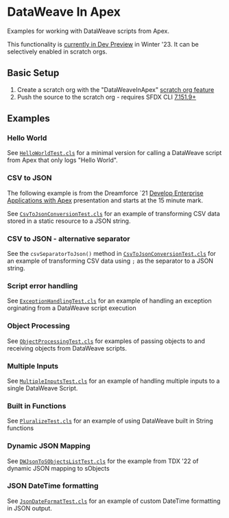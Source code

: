 # DataWeave In Apex
Examples for working with DataWeave scripts from Apex.

This functionality is [currently in Dev Preview](https://help.salesforce.com/s/articleView?id=release-notes.rn_apex_DataWeaveInApex_DevPreview.htm&type=5&release=240) in Winter '23. It can be selectively enabled in scratch orgs.


## Basic Setup

1. Create a scratch org with the "DataWeaveInApex" [scratch org feature](https://developer.salesforce.com/docs/atlas.en-us.sfdx_dev.meta/sfdx_dev/sfdx_dev_scratch_orgs_def_file_config_values.htm)
2. Push the source to the scratch org - requires SFDX CLI [7.151.9+](https://github.com/forcedotcom/cli/blob/main/releasenotes/sfdx/README.md#71511-may-19-2022)


## Examples

### Hello World

See [`HelloWorldTest.cls`](https://github.com/developerforce/DataWeaveInApex/blob/main/force-app/main/default/classes/HelloWorldTest.cls) for a minimal version for calling a DataWeave script from Apex that only logs "Hello World".

### CSV to JSON

The following example is from the Dreamforce `21 [Develop Enterprise Applications with Apex](https://www.salesforce.com/plus/experience/Dreamforce_2021/series/Developer/episode/episode-3/) presentation and starts at the 15 minute mark.

See [`CsvToJsonConversionTest.cls`](https://github.com/developerforce/DataWeaveInApex/blob/main/force-app/main/default/classes/CsvToJsonConversionTest.cls) for an example of transforming CSV data stored in a static resource to a JSON string.

### CSV to JSON - alternative separator

See the `csvSeparatorToJson()` method in [`CsvToJsonConversionTest.cls`](https://github.com/developerforce/DataWeaveInApex/blob/main/force-app/main/default/classes/CsvToJsonConversionTest.cls) for an example of transforming CSV data using `;` as the separator to a JSON string.

### Script error handling

See [`ExceptionHandlingTest.cls`](https://github.com/developerforce/DataWeaveInApex/blob/main/force-app/main/default/classes/ExceptionHandlingTest.cls) for an example of handling an exception orginating from a DataWeave script execution


### Object Processing

See [`ObjectProcessingTest.cls`](https://github.com/developerforce/DataWeaveInApex/blob/main/force-app/main/default/classes/ObjectProcessingTest.cls) for examples of passing objects to and receiving objects from DataWeave scripts.

### Multiple Inputs

See [`MultipleInputsTest.cls`](https://github.com/developerforce/DataWeaveInApex/blob/main/force-app/main/default/classes/MultipleInputsTest.cls) for an example of handling multiple inputs to a single DataWeave Script.

### Built in Functions

See [`PluralizeTest.cls`](https://github.com/developerforce/DataWeaveInApex/blob/main/force-app/main/default/classes/PluralizeTest.cls) for an example of using DataWeave built in String functions

### Dynamic JSON Mapping

See [`DWJsonToSObjectsListTest.cls`](https://github.com/developerforce/DataWeaveInApex/blob/main/force-app/main/default/classes/DWJsonToSObjectsListTest.cls) for the example from TDX '22 of dynamic JSON mapping to sObjects

### JSON DateTime formatting

See [`JsonDateFormatTest.cls`](https://github.com/developerforce/DataWeaveInApex/blob/main/force-app/main/default/classes/JsonDateFormatTest.cls) for an example of custom DateTime formatting in JSON output.